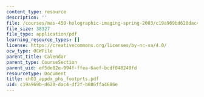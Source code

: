 ```yaml
---
content_type: resource
description: ''
file: /courses/mas-450-holographic-imaging-spring-2003/c19a969bd620dac4df2fb086ffa4686e_ch03_appdx_phs_footprts.pdf
file_size: 38327
file_type: application/pdf
learning_resource_types: []
license: https://creativecommons.org/licenses/by-nc-sa/4.0/
ocw_type: OCWFile
parent_title: Calendar
parent_type: CourseSection
parent_uid: ef5de82e-994f-ffea-6aef-bcdf048249fd
resourcetype: Document
title: ch03_appdx_phs_footprts.pdf
uid: c19a969b-d620-dac4-df2f-b086ffa4686e
---
```

